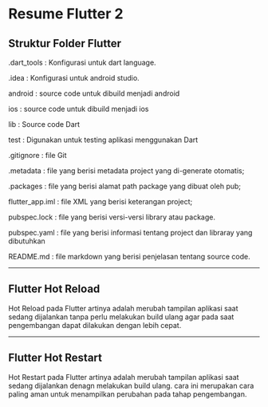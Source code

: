 # Resume Flutter 2

## Struktur Folder Flutter

.dart_tools         : Konfigurasi untuk dart language.

.idea               : Konfigurasi untuk android studio.

android             : source code untuk dibuild menjadi android

ios                 : source code untuk dibuild menjadi ios

lib                 : Source code Dart

test                : Digunakan untuk testing aplikasi menggunakan Dart

.gitignore          : file Git

.metadata           : file yang berisi metadata project yang di-generate otomatis;

.packages           : file yang berisi alamat path package yang dibuat oleh pub;

flutter_app.iml     : file XML yang berisi keterangan project;

pubspec.lock        : file yang berisi versi-versi library atau package. 

pubspec.yaml        : file yang berisi informasi tentang project dan libraray yang dibutuhkan

README.md           : file markdown yang berisi penjelasan tentang source code.

---

## Flutter Hot Reload

Hot Reload pada Flutter artinya adalah merubah tampilan aplikasi saat sedang dijalankan tanpa perlu melakukan build ulang agar pada saat pengembangan dapat dilakukan dengan lebih cepat.

---

## Flutter Hot Restart

Hot Restart pada Flutter artinya adalah merubah tampilan aplikasi saat sedang dijalankan denagn melakukan build ulang. cara ini merupakan cara paling aman untuk menampilkan perubahan pada tahap pengembangan.


